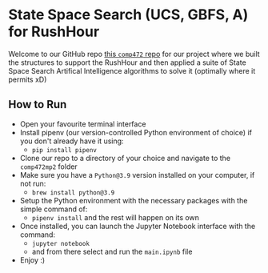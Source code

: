 # State Space Search (UCS, GBFS, A) for RushHour

Welcome to our GitHub repo [this `comp472` repo](https://github.com/hubjongit/comp472mp2) for our project where we built the structures to support the RushHour and then applied a suite of State Space Search Artifical Intelligence algorithms to solve it (optimally where it permits xD)

## How to Run
- Open your favourite terminal interface
- Install pipenv (our version-controlled Python environment of choice) if you don't already have it using:
  - `pip install pipenv`
- Clone our repo to a directory of your choice and navigate to the `comp472mp2` folder
- Make sure you have a `Python@3.9` version installed on your computer, if not run:
  - `brew install python@3.9`
- Setup the Python environment with the necessary packages with the simple command of:
  - `pipenv install` and the rest will happen on its own
- Once installed, you can launch the Jupyter Notebook interface with the command:
  - `jupyter notebook`
  - and from there select and run the `main.ipynb` file
- Enjoy :)

